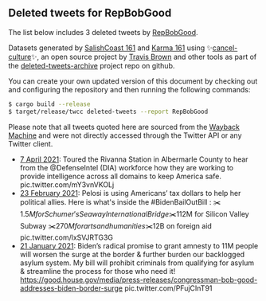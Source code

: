 ## Deleted tweets for RepBobGood

The list below includes 3 deleted tweets by
[RepBobGood](https://twitter.com/RepBobGood).



Datasets generated by [SalishCoast 161](https://twitter.com/SalishCoastA) and [Karma 161](https://twitter.com/KarmaOneSixOne)
using ✨[cancel-culture](https://github.com/travisbrown/cancel-culture)✨, an open source project by [Travis Brown](https://twitter.com/travisbrown) 
and other tools as part of the [deleted-tweets-archive](https://github.com/salcoast/deleted-tweets-archive/) project repo on github.

You can create your own updated version of this document by checking out and configuring the
repository and then running the following commands:

```bash
$ cargo build --release
$ target/release/twcc deleted-tweets --report RepBobGood
```

Please note that all tweets quoted here are sourced from the
[Wayback Machine](https://web.archive.org) and were not directly accessed through the Twitter API or
any Twitter client.

* [ 7 April 2021](https://web.archive.org/web/20210407223557/https://twitter.com/RepBobGood/status/1379925878474477570): Toured the Rivanna Station in Albermarle County to hear from the  @DefenseIntel  (DIA) workforce how they are working to provide intelligence across all domains to keep America safe. pic.twitter.com/mY3vnVKOLj
* [23 February 2021](https://web.archive.org/web/20210223224543/https://twitter.com/RepBobGood/status/1364345653858619394): Pelosi is using Americans’ tax dollars to help her political allies. Here is what's inside the  #BidenBailOutBill :  ✂️$1.5M for Schumer's Seaway International Bridge ✂️$112M for Silicon Valley Subway ✂️$270M for arts and humanities  ✂️$12B on foreign aid pic.twitter.com/lxSVJRTG3G
* [21 January 2021](https://web.archive.org/web/20210121202556/https://twitter.com/RepBobGood/status/1352351694827499521): Biden’s radical promise to grant amnesty to 11M people will worsen the surge at the border & further burden our backlogged asylum system.   My bill will prohibit criminals from qualifying for asylum & streamline the process for those who need it!    https://good.house.gov/media/press-releases/congressman-bob-good-addresses-biden-border-surge  pic.twitter.com/PFujCInT91

